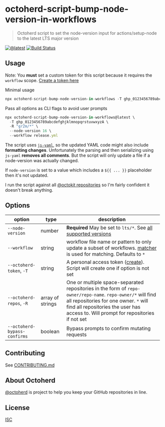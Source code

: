 # octoherd-script-bump-node-version-in-workflows

> Octoherd script to set the node-version input for actions/setup-node to the latest LTS major version

[![@latest](https://img.shields.io/npm/v/octoherd-script-bump-node-version-in-workflows.svg)](https://www.npmjs.com/package/octoherd-script-bump-node-version-in-workflows)
[![Build Status](https://github.com/gr2m/octoherd-script-bump-node-version-in-workflows/workflows/Test/badge.svg)](https://github.com/gr2m/octoherd-script-bump-node-version-in-workflows/actions?query=workflow%3ATest+branch%3Amain)

## Usage

Note: You **must** set a custom token for this script because it requires the `workflow` scope. [Create a token here](https://github.com/settings/tokens/new?scopes=workflow,repo&description=octoherd-script-bump-node-version-in-workflows)

Minimal usage

```js
npx octoherd-script-bump-node-version-in-workflows -T ghp_0123456789abcdefghjklmnopqrstuvwxyzA
```

Pass all options as CLI flags to avoid user prompts

```js
npx octoherd-script-bump-node-version-in-workflows@latest \
  -T ghp_0123456789abcdefghjklmnopqrstuvwxyzA \
  -R "gr2m/*" \
  --node-version 16 \
  --workflow release.yml
```

The script uses [`js-yaml`](https://github.com/nodeca/js-yaml), so the updated YAML code might also include **formatting changes**. Unfortunately the parsing and then serializing using `js-yaml` **removes all comments**. But the script will only update a file if a node-version was actually changed.

If `node-version` is set to a value which includes a `${{ ... }}` placeholder then it's not updated.

I run the script against all [@octokit repositories](https://github.com/orgs/octokit/repositories) so I'm fairly confident it doesn't break anything.

## Options

| option                       | type             | description                                                                                                                                                                                                                                 |
| ---------------------------- | ---------------- | ------------------------------------------------------------------------------------------------------------------------------------------------------------------------------------------------------------------------------------------- |
| `--node-version`             | number           | **Required** May be set to `lts/*`. See [all supported versions](https://github.com/actions/setup-node#supported-version-syntax)                                                                                                            |
| `--workflow`                 | string           | workflow file name or pattern to only update a subset of workflows. [matcher](https://github.com/sindresorhus/matcher#usage) is used for matching. Defaults to `*`                                                                          |
| `--octoherd-token`, `-T`     | string           | A personal access token ([create](https://github.com/settings/tokens/new?scopes=repo)). Script will create one if option is not set                                                                                                         |
| `--octoherd-repos`, `-R`     | array of strings | One or multiple space-separated repositories in the form of `repo-owner/repo-name`. `repo-owner/*` will find all repositories for one owner. `*` will find all repositories the user has access to. Will prompt for repositories if not set |
| `--octoherd-bypass-confirms` | boolean          | Bypass prompts to confirm mutating requests                                                                                                                                                                                                 |

## Contributing

See [CONTRIBUTING.md](CONTRIBUTING.md)

## About Octoherd

[@octoherd](https://github.com/octoherd/) is project to help you keep your GitHub repositories in line.

## License

[ISC](LICENSE.md)
